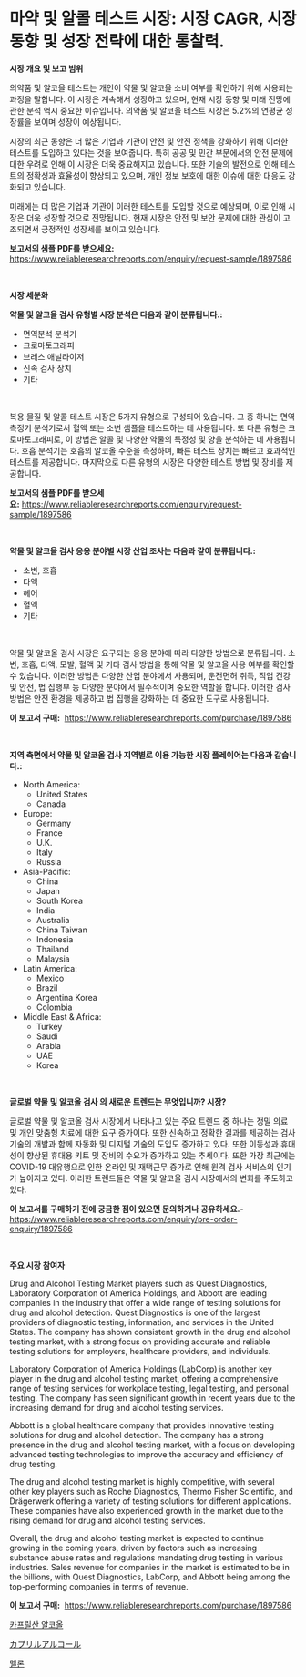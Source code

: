<p><h1>마약 및 알콜 테스트 시장: 시장 CAGR, 시장 동향 및 성장 전략에 대한 통찰력.</h1></p><p><strong>시장 개요 및 보고 범위</strong></p>
<p><p>의약품 및 알코올 테스트는 개인이 약물 및 알코올 소비 여부를 확인하기 위해 사용되는 과정을 말합니다. 이 시장은 계속해서 성장하고 있으며, 현재 시장 동향 및 미래 전망에 관한 분석 역시 중요한 이슈입니다. 의약품 및 알코올 테스트 시장은 5.2%의 연평균 성장률을 보이며 성장이 예상됩니다.</p><p>시장의 최근 동향은 더 많은 기업과 기관이 안전 및 안전 정책을 강화하기 위해 이러한 테스트를 도입하고 있다는 것을 보여줍니다. 특히 공공 및 민간 부문에서의 안전 문제에 대한 우려로 인해 이 시장은 더욱 중요해지고 있습니다. 또한 기술의 발전으로 인해 테스트의 정확성과 효율성이 향상되고 있으며, 개인 정보 보호에 대한 이슈에 대한 대응도 강화되고 있습니다.</p><p>미래에는 더 많은 기업과 기관이 이러한 테스트를 도입할 것으로 예상되며, 이로 인해 시장은 더욱 성장할 것으로 전망됩니다. 현재 시장은 안전 및 보안 문제에 대한 관심이 고조되면서 긍정적인 성장세를 보이고 있습니다.</p></p>
<p><strong>보고서의 샘플 PDF를 받으세요:</strong> <a href="https://www.reliableresearchreports.com/enquiry/request-sample/1897586">https://www.reliableresearchreports.com/enquiry/request-sample/1897586</a></p>
<p>&nbsp;</p>
<p><strong>시장 세분화</strong></p>
<p><strong>약물 및 알코올 검사 유형별 시장 분석은 다음과 같이 분류됩니다.:</strong></p>
<p><ul><li>면역분석 분석기</li><li>크로마토그래피</li><li>브레스 애널라이저</li><li>신속 검사 장치</li><li>기타</li></ul></p>
<p>&nbsp;</p>
<p><p>복용 물질 및 알콜 테스트 시장은 5가지 유형으로 구성되어 있습니다. 그 중 하나는 면역측정기 분석기로서 혈액 또는 소변 샘플을 테스트하는 데 사용됩니다. 또 다른 유형은 크로마토그래피로, 이 방법은 알콜 및 다양한 약물의 특정성 및 양을 분석하는 데 사용됩니다. 호흡 분석기는 호흡의 알코올 수준을 측정하며, 빠른 테스트 장치는 빠르고 효과적인 테스트를 제공합니다. 마지막으로 다른 유형의 시장은 다양한 테스트 방법 및 장비를 제공합니다.</p></p>
<p><strong>보고서의 샘플 PDF를 받으세요:</strong>&nbsp;<a href="https://www.reliableresearchreports.com/enquiry/request-sample/1897586">https://www.reliableresearchreports.com/enquiry/request-sample/1897586</a></p>
<p>&nbsp;</p>
<p><strong> 약물 및 알코올 검사 응용 분야별 시장 산업 조사는 다음과 같이 분류됩니다.:</strong></p>
<p><ul><li>소변, 호흡</li><li>타액</li><li>헤어</li><li>혈액</li><li>기타</li></ul></p>
<p>&nbsp;</p>
<p><p>약물 및 알코올 검사 시장은 요구되는 응용 분야에 따라 다양한 방법으로 분류됩니다. 소변, 호흡, 타액, 모발, 혈액 및 기타 검사 방법을 통해 약물 및 알코올 사용 여부를 확인할 수 있습니다. 이러한 방법은 다양한 산업 분야에서 사용되며, 운전면허 취득, 직업 건강 및 안전, 법 집행부 등 다양한 분야에서 필수적이며 중요한 역할을 합니다. 이러한 검사 방법은 안전 환경을 제공하고 법 집행을 강화하는 데 중요한 도구로 사용됩니다.</p></p>
<p><strong>이 보고서 구매:</strong>&nbsp; <a href="https://www.reliableresearchreports.com/purchase/1897586">https://www.reliableresearchreports.com/purchase/1897586</a></p>
<p>&nbsp;</p>
<p><strong>지역 측면에서 약물 및 알코올 검사 지역별로 이용 가능한 시장 플레이어는 다음과 같습니다.:</strong></p>
<p><ul>
    <li>
        North America:
        <ul>
            <li>United States</li>
            <li>Canada</li>
        </ul>
    </li>
    <li>
        Europe:
        <ul>
            <li>Germany</li>
            <li>France</li>
            <li>U.K.</li>
            <li>Italy</li>
            <li>Russia</li>
        </ul>
    </li>
    <li>
        Asia-Pacific:
        <ul>
            <li>China</li>
            <li>Japan</li>
            <li>South Korea</li>
            <li>India</li>
            <li>Australia</li>
            <li>China Taiwan</li>
            <li>Indonesia</li>
            <li>Thailand</li>
            <li>Malaysia</li>
        </ul>
    </li>
    <li>
        Latin America:
        <ul>
            <li>Mexico</li>
            <li>Brazil</li>
            <li>Argentina Korea</li>
            <li>Colombia</li>
        </ul>
    </li>
    <li>
        Middle East & Africa:
        <ul>
            <li>Turkey</li>
            <li>Saudi</li>
            <li>Arabia</li>
            <li>UAE</li>
            <li>Korea</li>
        </ul>
    </li>
    </ul></p>
<p>&nbsp;</p>
<p><strong>글로벌 약물 및 알코올 검사 의 새로운 트렌드는 무엇입니까? 시장?</strong></p>
<p><p>글로벌 약물 및 알코올 검사 시장에서 나타나고 있는 주요 트렌드 중 하나는 정밀 의료 및 개인 맞춤형 치료에 대한 요구 증가이다. 또한 신속하고 정확한 결과를 제공하는 검사 기술의 개발과 함께 자동화 및 디지털 기술의 도입도 증가하고 있다. 또한 이동성과 휴대성이 향상된 휴대용 키트 및 장비의 수요가 증가하고 있는 추세이다. 또한 가장 최근에는 COVID-19 대유행으로 인한 온라인 및 재택근무 증가로 인해 원격 검사 서비스의 인기가 높아지고 있다. 이러한 트렌드들은 약물 및 알코올 검사 시장에서의 변화를 주도하고 있다.</p></p>
<p><strong>이 보고서를 구매하기 전에 궁금한 점이 있으면 문의하거나 공유하세요.</strong>- <a href="https://www.reliableresearchreports.com/enquiry/pre-order-enquiry/1897586">https://www.reliableresearchreports.com/enquiry/pre-order-enquiry/1897586</a></p>
<p>&nbsp;</p>
<p><strong>주요 시장 참여자</strong></p>
<p><p>Drug and Alcohol Testing Market players such as Quest Diagnostics, Laboratory Corporation of America Holdings, and Abbott are leading companies in the industry that offer a wide range of testing solutions for drug and alcohol detection. Quest Diagnostics is one of the largest providers of diagnostic testing, information, and services in the United States. The company has shown consistent growth in the drug and alcohol testing market, with a strong focus on providing accurate and reliable testing solutions for employers, healthcare providers, and individuals.</p><p>Laboratory Corporation of America Holdings (LabCorp) is another key player in the drug and alcohol testing market, offering a comprehensive range of testing services for workplace testing, legal testing, and personal testing. The company has seen significant growth in recent years due to the increasing demand for drug and alcohol testing services.</p><p>Abbott is a global healthcare company that provides innovative testing solutions for drug and alcohol detection. The company has a strong presence in the drug and alcohol testing market, with a focus on developing advanced testing technologies to improve the accuracy and efficiency of drug testing.</p><p>The drug and alcohol testing market is highly competitive, with several other key players such as Roche Diagnostics, Thermo Fisher Scientific, and Drägerwerk offering a variety of testing solutions for different applications. These companies have also experienced growth in the market due to the rising demand for drug and alcohol testing services.</p><p>Overall, the drug and alcohol testing market is expected to continue growing in the coming years, driven by factors such as increasing substance abuse rates and regulations mandating drug testing in various industries. Sales revenue for companies in the market is estimated to be in the billions, with Quest Diagnostics, LabCorp, and Abbott being among the top-performing companies in terms of revenue.</p></p>
<p><strong>이 보고서 구매:</strong>&nbsp;&nbsp;<a href="https://www.reliableresearchreports.com/purchase/1897586">https://www.reliableresearchreports.com/purchase/1897586</a></p>
<p><p><a href="https://medium.com/@wilsoniehn789562023/%EC%B9%B4%ED%94%84%EB%A6%B4%EB%A6%AD-%EC%95%8C%EC%BD%94%EC%98%AC-%EC%8B%9C%EC%9E%A5-%EB%B3%B4%EA%B3%A0%EC%84%9C%EB%8A%94-%EC%9D%B4-%EC%8B%9C%EC%9E%A5%EC%9D%98-%EC%B5%9C%EC%8B%A0-%ED%8A%B8%EB%A0%8C%EB%93%9C%EC%99%80-%EC%84%B1%EC%9E%A5-%EA%B8%B0%ED%9A%8C%EB%A5%BC-%EB%B0%9D%ED%98%80%EC%A4%8D%EB%8B%88%EB%8B%A4-05c1cbb33fb7">카프릴산 알코올</a></p><p><a href="https://medium.com/@deonboer2023/%E3%82%AB%E3%83%97%E3%83%AA%E3%83%AB%E3%82%A2%E3%83%AB%E3%82%B3%E3%83%BC%E3%83%AB%E5%B8%82%E5%A0%B4%E3%81%AE%E8%A6%8F%E6%A8%A1%E3%81%A8%E5%B8%82%E5%A0%B4%E5%8B%95%E5%90%91-%E5%AE%8C%E5%85%A8%E3%81%AA%E6%A5%AD%E7%95%8C%E6%A6%82%E8%A6%81-2024%E5%B9%B4%E3%81%8B%E3%82%892031%E5%B9%B4%E3%81%BE%E3%81%A7-47f38a2526ef">カプリルアルコール</a></p><p><a href="https://medium.com/@wilsoniehn789562023/%EC%B9%B8%ED%83%88%EB%A3%B9-%EC%8B%9C%EC%9E%A5-%EA%B7%9C%EB%AA%A8-cagr-%ED%8A%B8%EB%A0%8C%EB%93%9C-2024-2030-b1e81321e1b2">멜론</a></p></p>
